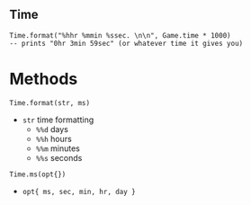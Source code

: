 ## Time

```
Time.format("%hhr %mmin %ssec. \n\n", Game.time * 1000)
-- prints "0hr 3min 59sec" (or whatever time it gives you)
```

# Methods 

`Time.format(str, ms)` 

* `str` time formatting
  * `%%d` days
  * `%%h` hours
  * `%%m` minutes
  * `%%s` seconds

`Time.ms(opt{})`

* `opt{ ms, sec, min, hr, day }`